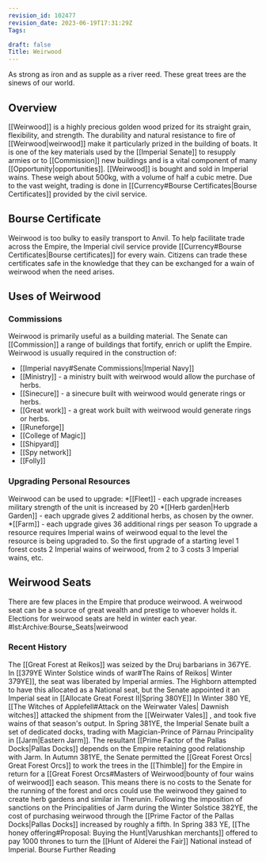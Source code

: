 ```yaml
---
revision_id: 102477
revision_date: 2023-06-19T17:31:29Z
Tags:

draft: false
Title: Weirwood
---
```

As strong as iron and as supple as a river reed. These great trees are the sinews of our world.
## Overview
[[Weirwood]] is a highly precious golden wood prized for its straight grain, flexibility, and strength. The durability and natural resistance to fire of [[Weirwood|weirwood]] make it particularly prized in the building of boats. It is one of the key materials used by the [[Imperial Senate]] to resupply armies or to [[Commission]] new buildings and is a vital component of many [[Opportunity|opportunities]].
[[Weirwood]] is bought and sold in Imperial wains. These weigh about 500kg, with a volume of half a cubic metre. Due to the vast weight, trading is done in [[Currency#Bourse Certificates|Bourse Certificates]] provided by the civil service.
## Bourse Certificate
Weirwood is too bulky to easily transport to Anvil. To help facilitate trade across the Empire, the Imperial civil service provide [[Currency#Bourse Certificates|Bourse certificates]] for every wain. Citizens can trade these certificates safe in the knowledge that they can be exchanged for a wain of weirwood when the need arises.
## Uses of Weirwood
### Commissions
Weirwood is primarily useful as a building material. The Senate can [[Commission]] a range of buildings that fortify, enrich or uplift the Empire. Weirwood is usually required in the construction of:
* [[Imperial navy#Senate Commissions|Imperial Navy]] 
* [[Ministry]] - a ministry built with weirwood would allow the purchase of herbs.
* [[Sinecure]]  - a sinecure built with weirwood would generate rings or herbs.
* [[Great work]] - a great work built with weirwood would generate rings or herbs. 
* [[Runeforge]]
* [[College of Magic]]
* [[Shipyard]]
* [[Spy network]]
* [[Folly]]
### Upgrading Personal Resources
Weirwood can be used to upgrade:
*[[Fleet]] - each upgrade increases military strength of the unit is increased by 20
*[[Herb garden|Herb Garden]] - each upgrade gives 2 additional herbs, as chosen by the owner. 
*[[Farm]] - each upgrade gives 36 additional rings per season
To upgrade a resource requires Imperial wains of weirwood equal to the level the resource is being upgraded to. So the first upgrade of a starting level 1 forest costs 2 Imperial wains of weirwood, from 2 to 3 costs 3 Imperial wains, etc.
## Weirwood Seats
There are few places in the Empire that produce weirwood. A weirwood seat can be a source of great wealth and prestige to whoever holds it. 
Elections for weirwood seats are held in winter each year.
#lst:Archive:Bourse_Seats|weirwood
### Recent History
The [[Great Forest at Reikos]] was seized by the Druj barbarians in 367YE. In [[379YE Winter Solstice winds of war#The Rains of Reikos| Winter 379YE]], the seat was liberated by Imperial armies. The Highborn attempted to have this allocated as a National seat, but the Senate appointed it an Imperial seat in [[Allocate Great Forest II|Spring 380YE]]
In Winter 380 YE, [[The Witches of Applefell#Attack on the Weirwater Vales| Dawnish witches]] attacked the shipment from the [[Weirwater Vales]] , and took five wains of that season's output.
In Spring 381YE, the Imperial Senate built a set of dedicated docks, trading with Magician-Prince of Pӓrnau Principality in [[Jarm|Eastern Jarm]]. The resultant [[Prime Factor of the Pallas Docks|Pallas Docks]] depends on the Empire retaining good relationship with Jarm. 
In Autumn 381YE, the Senate permitted the [[Great Forest Orcs| Great Forest Orcs]] to work the trees in the [[Thimble]] for the Empire in return for a [[Great Forest Orcs#Masters of Weirwood|bounty of four wains of weirwood]] each season. This means there is no costs to the Senate for the running of the forest and orcs could use the weirwood they gained to create herb gardens and similar in Therunin. 
Following the imposition of sanctions on the Principalities of Jarm during the Winter Solstice 382YE, the cost of purchasing weirwood through the [[Prime Factor of the Pallas Docks|Pallas Docks]] increased by roughly a fifth.
In Spring 383 YE, [[The honey offering#Proposal: Buying the Hunt|Varushkan merchants]] offered to pay 1000 thrones to turn the [[Hunt of Alderei the Fair]] National instead of Imperial.
Bourse Further Reading
